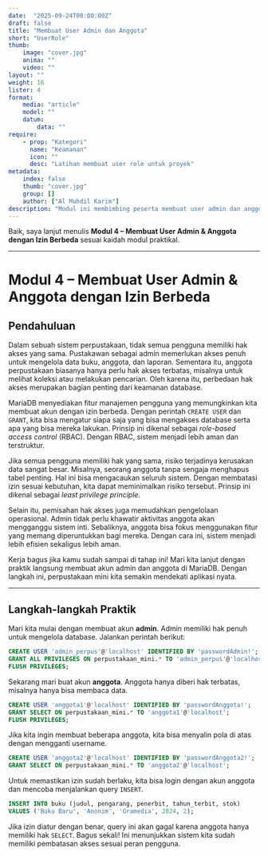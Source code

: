 ```yaml
---
date:  "2025-09-24T00:00:00Z"
draft: false
title: "Membuat User Admin dan Anggota"
short: "UserRole"
thumb:
    image: "cover.jpg"
    anima: ""
    video: ""
layout: ""
weight: 16
lister: 4
format:
    media: "article"
    model: ""
    datum:
        data: ""
require:
    - prop: "Kategori"
      name: "Keamanan"
      icon: ""
      desc: "Latihan membuat user role untuk proyek"
metadata:
    index: false
    thumb: "cover.jpg"
    group: []
    author: ["Al Muhdil Karim"]
description: "Modul ini membimbing peserta membuat user admin dan anggota dengan hak akses berbeda. Peserta memahami penerapan kontrol akses dalam proyek nyata."
---
```



Baik, saya lanjut menulis **Modul 4 – Membuat User Admin & Anggota dengan Izin Berbeda** sesuai kaidah modul praktikal.

---

# Modul 4 – Membuat User Admin & Anggota dengan Izin Berbeda

## Pendahuluan

Dalam sebuah sistem perpustakaan, tidak semua pengguna memiliki hak akses yang sama. Pustakawan sebagai admin memerlukan akses penuh untuk mengelola data buku, anggota, dan laporan. Sementara itu, anggota perpustakaan biasanya hanya perlu hak akses terbatas, misalnya untuk melihat koleksi atau melakukan pencarian. Oleh karena itu, perbedaan hak akses merupakan bagian penting dari keamanan database.

MariaDB menyediakan fitur manajemen pengguna yang memungkinkan kita membuat akun dengan izin berbeda. Dengan perintah `CREATE USER` dan `GRANT`, kita bisa mengatur siapa saja yang bisa mengakses database serta apa yang bisa mereka lakukan. Prinsip ini dikenal sebagai *role-based access control* (RBAC). Dengan RBAC, sistem menjadi lebih aman dan terstruktur.

Jika semua pengguna memiliki hak yang sama, risiko terjadinya kerusakan data sangat besar. Misalnya, seorang anggota tanpa sengaja menghapus tabel penting. Hal ini bisa mengacaukan seluruh sistem. Dengan membatasi izin sesuai kebutuhan, kita dapat meminimalkan risiko tersebut. Prinsip ini dikenal sebagai *least privilege principle*.

Selain itu, pemisahan hak akses juga memudahkan pengelolaan operasional. Admin tidak perlu khawatir aktivitas anggota akan mengganggu sistem inti. Sebaliknya, anggota bisa fokus menggunakan fitur yang memang diperuntukkan bagi mereka. Dengan cara ini, sistem menjadi lebih efisien sekaligus lebih aman.

Kerja bagus jika kamu sudah sampai di tahap ini! Mari kita lanjut dengan praktik langsung membuat akun admin dan anggota di MariaDB. Dengan langkah ini, perpustakaan mini kita semakin mendekati aplikasi nyata.

---

## Langkah-langkah Praktik

Mari kita mulai dengan membuat akun **admin**. Admin memiliki hak penuh untuk mengelola database. Jalankan perintah berikut:

```sql
CREATE USER 'admin_perpus'@'localhost' IDENTIFIED BY 'passwordAdmin!';
GRANT ALL PRIVILEGES ON perpustakaan_mini.* TO 'admin_perpus'@'localhost';
FLUSH PRIVILEGES;
```

Sekarang mari buat akun **anggota**. Anggota hanya diberi hak terbatas, misalnya hanya bisa membaca data.

```sql
CREATE USER 'anggota1'@'localhost' IDENTIFIED BY 'passwordAnggota!';
GRANT SELECT ON perpustakaan_mini.* TO 'anggota1'@'localhost';
FLUSH PRIVILEGES;
```

Jika kita ingin membuat beberapa anggota, kita bisa menyalin pola di atas dengan mengganti username.

```sql
CREATE USER 'anggota2'@'localhost' IDENTIFIED BY 'passwordAnggota2!';
GRANT SELECT ON perpustakaan_mini.* TO 'anggota2'@'localhost';
```

Untuk memastikan izin sudah berlaku, kita bisa login dengan akun anggota dan mencoba menjalankan query `INSERT`.

```sql
INSERT INTO buku (judul, pengarang, penerbit, tahun_terbit, stok)
VALUES ('Buku Baru', 'Anonim', 'Gramedia', 2024, 2);
```

Jika izin diatur dengan benar, query ini akan gagal karena anggota hanya memiliki hak `SELECT`. Bagus sekali! Ini menunjukkan sistem kita sudah memiliki pembatasan akses sesuai peran pengguna.